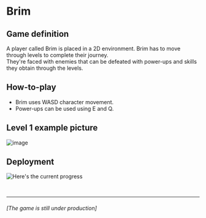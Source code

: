 # Brim

## Game definition
A player called Brim is placed in a 2D environment. Brim has to move through levels to complete their journey. <br /> 
They're faced with enemies that can be defeated with power-ups and skills they obtain through the levels.

## How-to-play
- Brim uses WASD character movement. <br />
- Power-ups can be used using E and Q. <br />

## Level 1 example picture
![image](https://github.com/bhavikavarshney/Brim-game/assets/100194346/50478125-9574-4d6e-8a5f-b1e62f81af4e)

## Deployment
![Here's the current progress](https://brim-game.vercel.app/)

<br />

---

###### [The game is still under production]
